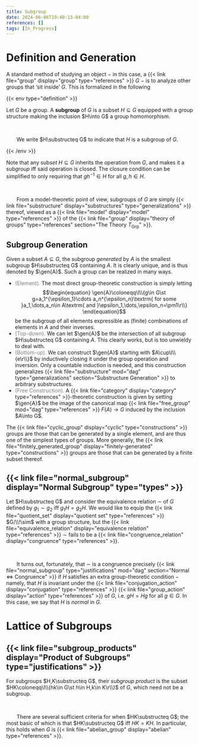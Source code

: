 ```yaml
---
title: Subgroup
date: 2024-06-06T19:40:13-04:00
references: []
tags: [In_Progress]
---
```


# Definition and Generation

A standard method of studying an object $-$ in this case, a {{< link file="group" display="group" type="references" >}} $G$ $-$ is to analyze other groups that ‘sit inside’ $G$. This is formalized in the following

{{< env type="definition" >}}

Let $G$ be a group. A **subgroup** of $G$ is a subset $H\subseteq G$ equipped with a group structure making the inclusion $H\into G$ a group homomorphism.

<br>

&emsp;&emsp;We write $H\substructeq G$ to indicate that $H$ is a subgroup of $G$.

{{< /env >}}

Note that any sub*set* $H\subseteq G$ inherits the operation from $G$, and makes it a sub*group* iff said operation is closed. The closure condition can be simplified to only requiring that $gh^{-1}\in H$ for all $g,h\in H$.

<br>

&emsp;&emsp;From a model-theoretic point of view, subgroups of $G$ are simply {{< link file="substructure" display="substructures" type="generalizations" >}} thereof, viewed as a {{< link file="model" display="model" type="references" >}} of the {{< link file="group" display="theory of groups" type="references" section="The Theory $T_\textrm{Grp}$" >}}.

<div class="space"></div>

## Subgroup Generation

Given a subset $A\subseteq G$, the subgroup *generated* by $A$ is the smallest subgroup $H\substructeq G$ containing $A$. It is clearly unique, and is thus denoted by $\gen{A}$. Such a group can be realized in many ways.
* <span style="color:gray">(Element).</span> The most direct group-theoretic construction is simply letting
$$\begin{equation}
    \gen{A}\coloneqq\l\\{g\in G\st g=a_1^{\epsilon_1}\cdots a_n^{\epsilon_n}\textrm{ for some }a_1,\dots,a_n\in A\textrm{ and }\epsilon_1,\dots,\epsilon_n=\pm1\r\\}
\end{equation}$$
be the subgroup of all elements expressible as (finite) combinations of elements in $A$ and their inverses.
* <span style="color:gray">(Top-down).</span> We can let $\gen{A}$ be the intersection of all subgroup $H\substructeq G$ containing $A$. This clearly works, but is too unwieldy to deal with.
* <span style="color:gray">(Bottom-up).</span> We can construct $\gen{A}$ starting with $A\cup\l\\{e\r\\}$ by inductively closing it under the group operation and inversion. Only a countable induction is needed, and this construction generalizes {{< link file="substructure" mod="dag" type="generalizations" section="Substructure Generation" >}} to arbitrary substructures.
* <span style="color:gray">(Free Construction).</span> A {{< link file="category" display="category" type="references" >}}-theoretic construction is given by setting $\gen{A}$ be the image of the canonical map {{< link file="free_group" mod="dag" type="references" >}} $F(A)\to G$ induced by the inclusion $A\into G$.

The {{< link file="cyclic_group" display="cyclic" type="constructions" >}} groups are those that can be generated by a single element, and are thus one of the simplest types of groups. More generally, the {{< link file="finitely_generated_group" display="finitely-generated" type="constructions" >}} groups are those that can be generated by a finite subset thereof.

<div class="space"></div>

## {{< link file="normal_subgroup" display="Normal Subgroup" type="types" >}}

Let $H\substructeq G$ and consider the equivalence relation $\sim$ of $G$ defined by $g_1\sim g_2$ iff $g_1H=g_2H$. We would like to equip the {{< link file="quotient_set" display="quotient set" type="references" >}} $G/\\!\sim$ with a group structure, but the {{< link file="equivalence_relation" display="equivalence relation" type="references" >}} $\sim$ fails to be a {{< link file="congruence_relation" display="congruence" type="references" >}}.

<br>

&emsp;&emsp;It turns out, fortunately, that $\sim$ is a congruence precisely {{< link file="normal_subgroup" type="justifications" mod="dag" section="Normal $\Leftrightarrow$ Congruence" >}} if $H$ satisfies an extra group-theoretic condition $-$ namely, that $H$ is invariant under the {{< link file="conjugation_action" display="conjugation" type="references" >}} {{< link file="group_action" display="action" type="references" >}} of $G$, i.e. $gH=Hg$ for all $g\in G$. In this case, we say that $H$ is *normal* in $G$.

# Lattice of Subgroups

## {{< link file="subgroup_products" display="Product of Subgroups" type="justifications" >}}

For subgroups $H,K\substructeq G$, their *subgroup product* is the subset $HK\coloneqq\l\\{hk\in G\st h\in H,k\in K\r\\}$ of $G$, which need not be a subgroup.

<br>

&emsp;&emsp;There are several sufficient criteria for when $HK\substructeq G$; the most basic of which is that $HK\substructeq G$ iff $HK=KH$. In particular, this holds when $G$ is {{< link file="abelian_group" display="abelian" type="references" >}}.
